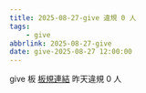 ```yaml
---
title: 2025-08-27-give 違規 0 人
tags:
    - give
abbrlink: 2025-08-27-give
date: give-2025-08-27 12:00:00
---
```

give 板 [板規連結](https://www.ptt.cc/bbs/give/M.1612495900.A.C32.html)
昨天違規 0 人
